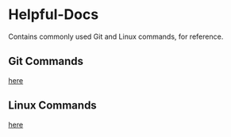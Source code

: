 # Helpful-Docs
Contains commonly used Git and Linux commands, for reference.

## Git Commands
[here](/Helpful-Docs/git.md)

## Linux Commands
[here](/Helpful-Docs/linux.md)
